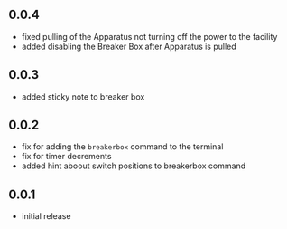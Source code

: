 ## 0.0.4
- fixed pulling of the Apparatus not turning off the power to the facility
- added disabling the Breaker Box after Apparatus is pulled

## 0.0.3
- added sticky note to breaker box

## 0.0.2
- fix for adding the `breakerbox` command to the terminal
- fix for timer decrements
- added hint aboout switch positions to breakerbox command

## 0.0.1
- initial release